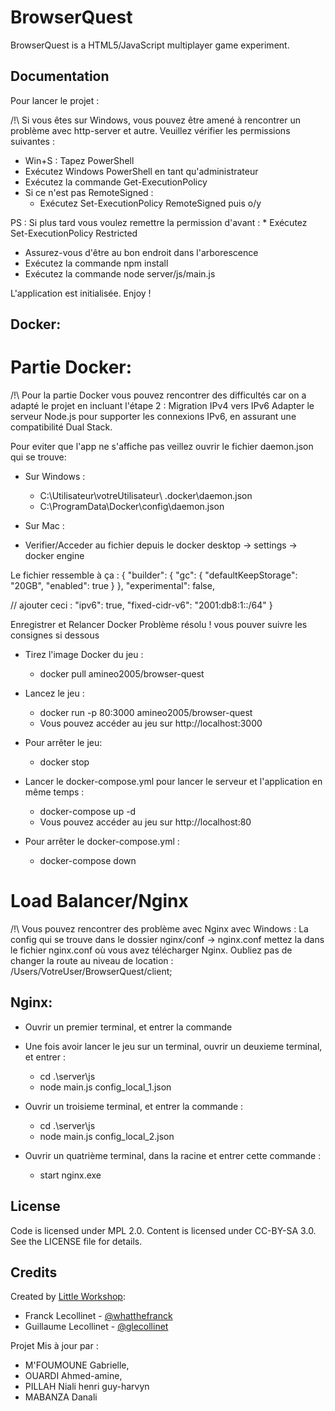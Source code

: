 # BrowserQuest

BrowserQuest is a HTML5/JavaScript multiplayer game experiment.

## Documentation

Pour lancer le projet :

/!\ Si vous êtes sur Windows, vous pouvez être amené à rencontrer un problème avec http-server et autre. Veuillez vérifier les permissions suivantes :

- Win+S : Tapez PowerShell
- Exécutez Windows PowerShell en tant qu'administrateur
- Exécutez la commande Get-ExecutionPolicy
- Si ce n'est pas RemoteSigned :
  - Exécutez Set-ExecutionPolicy RemoteSigned puis o/y

PS : Si plus tard vous voulez remettre la permission d'avant : \* Exécutez Set-ExecutionPolicy Restricted

- Assurez-vous d'être au bon endroit dans l'arborescence
- Exécutez la commande npm install
- Exécutez la commande node server/js/main.js

L'application est initialisée. Enjoy !

## Docker:

# Partie Docker:

/!\ Pour la partie Docker vous pouvez rencontrer des difficultés car on a adapté le projet en incluant l'étape 2 : Migration IPv4 vers IPv6 Adapter le serveur Node.js pour supporter les connexions IPv6, en assurant une compatibilité Dual Stack.

Pour eviter que l'app ne s'affiche pas veillez ouvrir le fichier daemon.json qui se trouve:

* Sur Windows :
  * C:\Utilisateur\votreUtilisateur\ .docker\daemon.json
  * C:\ProgramData\Docker\config\daemon.json

* Sur Mac : 
* Verifier/Acceder au fichier depuis le docker desktop -> settings -> docker engine

Le fichier ressemble à ça :
{
 "builder": {
  "gc": {
   "defaultKeepStorage": "20GB",
   "enabled": true
  }
 },
 "experimental": false,

 // ajouter ceci :
 "ipv6": true,
 "fixed-cidr-v6": "2001:db8:1::/64"
}

Enregistrer et Relancer Docker 
Problème résolu ! vous pouver suivre les consignes si dessous 

- Tirez l'image Docker du jeu :

  - docker pull amineo2005/browser-quest

- Lancez le jeu :
  - docker run -p 80:3000 amineo2005/browser-quest
  - Vous pouvez accéder au jeu sur http://localhost:3000
- Pour arrêter le jeu:

  - docker stop 



- Lancer le docker-compose.yml pour lancer le serveur et l'application en même temps :
  - docker-compose up -d
  - Vous pouvez accéder au jeu sur http://localhost:80
- Pour arrêter le docker-compose.yml :

  - docker-compose down

# Load Balancer/Nginx

/!\ Vous pouvez rencontrer des problème avec Nginx avec Windows :
La config qui se trouve dans le dossier nginx/conf -> nginx.conf mettez la dans le fichier nginx.conf où vous avez télécharger Nginx. 
Oubliez pas de changer la route au niveau de location : /Users/VotreUser/BrowserQuest/client;


## Nginx:

- Ouvrir un premier terminal, et entrer la commande


- Une fois avoir lancer le jeu sur un terminal, ouvrir un deuxieme terminal, et entrer :

  - cd .\server\js
  - node main.js config_local_1.json

- Ouvrir un troisieme terminal, et entrer la commande :

  - cd .\server\js
  - node main.js config_local_2.json

- Ouvrir un quatrième terminal, dans la racine et entrer cette commande :
  - start nginx.exe

## License

Code is licensed under MPL 2.0. Content is licensed under CC-BY-SA 3.0.
See the LICENSE file for details.

## Credits

Created by [Little Workshop](http://www.littleworkshop.fr):

- Franck Lecollinet - [@whatthefranck](http://twitter.com/whatthefranck)
- Guillaume Lecollinet - [@glecollinet](http://twitter.com/glecollinet)

Projet Mis à jour par :

- M'FOUMOUNE Gabrielle,
- OUARDI Ahmed-amine,
- PILLAH Niali henri guy-harvyn
- MABANZA Danali
